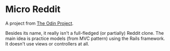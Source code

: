 # Micro Reddit

A project from [The Odin Project](https://www.theodinproject.com/).

Besides its name, it really isn't a full-fledged (or partially) Reddit clone. The main idea is
practice models (from MVC pattern) using the Rails framework. It doesn't use views or controllers at
all.
